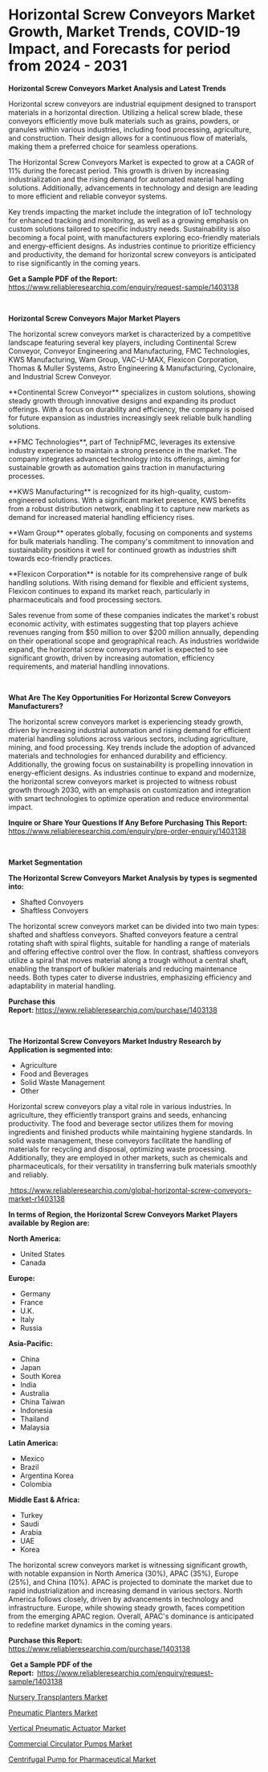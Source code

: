 <p><h1>Horizontal Screw Conveyors Market Growth, Market Trends, COVID-19 Impact, and Forecasts for period from 2024 - 2031</h1></p><p><strong>Horizontal Screw Conveyors Market Analysis and Latest Trends</strong></p>
<p><p>Horizontal screw conveyors are industrial equipment designed to transport materials in a horizontal direction. Utilizing a helical screw blade, these conveyors efficiently move bulk materials such as grains, powders, or granules within various industries, including food processing, agriculture, and construction. Their design allows for a continuous flow of materials, making them a preferred choice for seamless operations. </p><p>The Horizontal Screw Conveyors Market is expected to grow at a CAGR of 11% during the forecast period. This growth is driven by increasing industrialization and the rising demand for automated material handling solutions. Additionally, advancements in technology and design are leading to more efficient and reliable conveyor systems. </p><p>Key trends impacting the market include the integration of IoT technology for enhanced tracking and monitoring, as well as a growing emphasis on custom solutions tailored to specific industry needs. Sustainability is also becoming a focal point, with manufacturers exploring eco-friendly materials and energy-efficient designs. As industries continue to prioritize efficiency and productivity, the demand for horizontal screw conveyors is anticipated to rise significantly in the coming years.</p></p>
<p><strong>Get a Sample PDF of the Report:&nbsp;</strong> <a href="https://www.reliableresearchiq.com/enquiry/request-sample/1403138?utm_campaign=1804&utm_medium=2&utm_source=Github&utm_content=ia&utm_term=23102024&utm_id=horizontal-screw-conveyors">https://www.reliableresearchiq.com/enquiry/request-sample/1403138</a></p>
<p>&nbsp;</p>
<p><strong>Horizontal Screw Conveyors Major Market Players</strong></p>
<p><p>The horizontal screw conveyors market is characterized by a competitive landscape featuring several key players, including Continental Screw Conveyor, Conveyor Engineering and Manufacturing, FMC Technologies, KWS Manufacturing, Wam Group, VAC-U-MAX, Flexicon Corporation, Thomas & Muller Systems, Astro Engineering & Manufacturing, Cyclonaire, and Industrial Screw Conveyor.</p><p>**Continental Screw Conveyor** specializes in custom solutions, showing steady growth through innovative designs and expanding its product offerings. With a focus on durability and efficiency, the company is poised for future expansion as industries increasingly seek reliable bulk handling solutions.</p><p>**FMC Technologies**, part of TechnipFMC, leverages its extensive industry experience to maintain a strong presence in the market. The company integrates advanced technology into its offerings, aiming for sustainable growth as automation gains traction in manufacturing processes.</p><p>**KWS Manufacturing** is recognized for its high-quality, custom-engineered solutions. With a significant market presence, KWS benefits from a robust distribution network, enabling it to capture new markets as demand for increased material handling efficiency rises.</p><p>**Wam Group** operates globally, focusing on components and systems for bulk materials handling. The company's commitment to innovation and sustainability positions it well for continued growth as industries shift towards eco-friendly practices.</p><p>**Flexicon Corporation** is notable for its comprehensive range of bulk handling solutions. With rising demand for flexible and efficient systems, Flexicon continues to expand its market reach, particularly in pharmaceuticals and food processing sectors.</p><p>Sales revenue from some of these companies indicates the market's robust economic activity, with estimates suggesting that top players achieve revenues ranging from $50 million to over $200 million annually, depending on their operational scope and geographical reach. As industries worldwide expand, the horizontal screw conveyors market is expected to see significant growth, driven by increasing automation, efficiency requirements, and material handling innovations.</p></p>
<p>&nbsp;</p>
<p><strong>What Are The Key Opportunities For Horizontal Screw Conveyors Manufacturers?</strong></p>
<p><p>The horizontal screw conveyors market is experiencing steady growth, driven by increasing industrial automation and rising demand for efficient material handling solutions across various sectors, including agriculture, mining, and food processing. Key trends include the adoption of advanced materials and technologies for enhanced durability and efficiency. Additionally, the growing focus on sustainability is propelling innovation in energy-efficient designs. As industries continue to expand and modernize, the horizontal screw conveyors market is projected to witness robust growth through 2030, with an emphasis on customization and integration with smart technologies to optimize operation and reduce environmental impact.</p></p>
<p><strong>Inquire or Share Your Questions If Any Before Purchasing This Report:</strong> <a href="https://www.reliableresearchiq.com/enquiry/pre-order-enquiry/1403138?utm_campaign=1804&utm_medium=2&utm_source=Github&utm_content=ia&utm_term=23102024&utm_id=horizontal-screw-conveyors">https://www.reliableresearchiq.com/enquiry/pre-order-enquiry/1403138</a></p>
<p>&nbsp;</p>
<p><strong>Market Segmentation</strong></p>
<p><strong>The Horizontal Screw Conveyors Market Analysis by types is segmented into:</strong></p>
<p><ul><li>Shafted Convoyers</li><li>Shaftless Convoyers</li></ul></p>
<p><p>The horizontal screw conveyors market can be divided into two main types: shafted and shaftless conveyors. Shafted conveyors feature a central rotating shaft with spiral flights, suitable for handling a range of materials and offering effective control over the flow. In contrast, shaftless conveyors utilize a spiral that moves material along a trough without a central shaft, enabling the transport of bulkier materials and reducing maintenance needs. Both types cater to diverse industries, emphasizing efficiency and adaptability in material handling.</p></p>
<p><strong>Purchase this Report:&nbsp;</strong><a href="https://www.reliableresearchiq.com/purchase/1403138?utm_campaign=1804&utm_medium=2&utm_source=Github&utm_content=ia&utm_term=23102024&utm_id=horizontal-screw-conveyors">https://www.reliableresearchiq.com/purchase/1403138</a></p>
<p>&nbsp;</p>
<p><strong>The Horizontal Screw Conveyors Market Industry Research by Application is segmented into:</strong></p>
<p><ul><li>Agriculture</li><li>Food and Beverages</li><li>Solid Waste Management</li><li>Other</li></ul></p>
<p><p>Horizontal screw conveyors play a vital role in various industries. In agriculture, they efficiently transport grains and seeds, enhancing productivity. The food and beverage sector utilizes them for moving ingredients and finished products while maintaining hygiene standards. In solid waste management, these conveyors facilitate the handling of materials for recycling and disposal, optimizing waste processing. Additionally, they are employed in other markets, such as chemicals and pharmaceuticals, for their versatility in transferring bulk materials smoothly and reliably.</p></p>
<p><a href="https://www.reliableresearchiq.com/global-horizontal-screw-conveyors-market-r1403138?utm_campaign=1804&utm_medium=2&utm_source=Github&utm_content=ia&utm_term=23102024&utm_id=horizontal-screw-conveyors">&nbsp;https://www.reliableresearchiq.com/global-horizontal-screw-conveyors-market-r1403138</a></p>
<p><strong>In terms of Region, the Horizontal Screw Conveyors Market Players available by Region are:</strong></p>
<p>
    <p> <strong> North America: </strong>
        <ul>
            <li>United States</li>
            <li>Canada</li>
        </ul>
        </p> 
    <p> <strong> Europe: </strong>
        <ul>
            <li>Germany</li>
            <li>France</li>
            <li>U.K.</li>
            <li>Italy</li>
            <li>Russia</li>
        </ul>
        </p> 
    <p> <strong> Asia-Pacific: </strong>
        <ul>
            <li>China</li>
            <li>Japan</li>
            <li>South Korea</li>
            <li>India</li>
            <li>Australia</li>
            <li>China Taiwan</li>
            <li>Indonesia</li>
            <li>Thailand</li>
            <li>Malaysia</li>
        </ul>
        </p> 
    <p> <strong> Latin America: </strong>
        <ul>
            <li>Mexico</li>
            <li>Brazil</li>
            <li>Argentina Korea</li>
            <li>Colombia</li>
        </ul>
        </p> 
    <p> <strong> Middle East & Africa: </strong>
        <ul>
            <li>Turkey</li>
            <li>Saudi</li>
            <li>Arabia</li>
            <li>UAE</li>
            <li>Korea</li>
        </ul>
    </p>
    </p>
<p><p>The horizontal screw conveyors market is witnessing significant growth, with notable expansion in North America (30%), APAC (35%), Europe (25%), and China (10%). APAC is projected to dominate the market due to rapid industrialization and increasing demand in various sectors. North America follows closely, driven by advancements in technology and infrastructure. Europe, while showing steady growth, faces competition from the emerging APAC region. Overall, APAC's dominance is anticipated to redefine market dynamics in the coming years.</p></p>
<p><strong>Purchase this Report: </strong><a href="https://www.reliableresearchiq.com/purchase/1403138?utm_campaign=1804&utm_medium=2&utm_source=Github&utm_content=ia&utm_term=23102024&utm_id=horizontal-screw-conveyors">https://www.reliableresearchiq.com/purchase/1403138</a></p>
<p>&nbsp;<strong>Get a Sample PDF of the Report:&nbsp;&nbsp;</strong><a href="https://www.reliableresearchiq.com/enquiry/request-sample/1403138?utm_campaign=1804&utm_medium=2&utm_source=Github&utm_content=ia&utm_term=23102024&utm_id=horizontal-screw-conveyors">https://www.reliableresearchiq.com/enquiry/request-sample/1403138</a></p>
<p><strong></strong></p>
<p><p><a href="https://www.linkedin.com/pulse/global-nursery-transplanters-market-trends-insights-growth-af4hf?utm_campaign=1804&utm_medium=2&utm_source=Github&utm_content=ia&utm_term=23102024&utm_id=horizontal-screw-conveyors">Nursery Transplanters Market</a></p><p><a href="https://www.linkedin.com/pulse/market-leaders-laggards-global-pneumatic-planters-trends-b2bef?utm_campaign=1804&utm_medium=2&utm_source=Github&utm_content=ia&utm_term=23102024&utm_id=horizontal-screw-conveyors">Pneumatic Planters Market</a></p><p><a href="https://www.linkedin.com/pulse/global-vertical-pneumatic-actuator-market-opportunities-challenges2024-tjouf?utm_campaign=1804&utm_medium=2&utm_source=Github&utm_content=ia&utm_term=23102024&utm_id=horizontal-screw-conveyors">Vertical Pneumatic Actuator Market</a></p><p><a href="https://www.linkedin.com/pulse/commercial-circulator-pumps-market-matrix-applications-types-3a8pf?utm_campaign=1804&utm_medium=2&utm_source=Github&utm_content=ia&utm_term=23102024&utm_id=horizontal-screw-conveyors">Commercial Circulator Pumps Market</a></p><p><a href="https://www.linkedin.com/pulse/exploring-centrifugal-pump-pharmaceutical-market-dynamics-bjzrf?utm_campaign=1804&utm_medium=2&utm_source=Github&utm_content=ia&utm_term=23102024&utm_id=horizontal-screw-conveyors">Centrifugal Pump for Pharmaceutical Market</a></p></p>